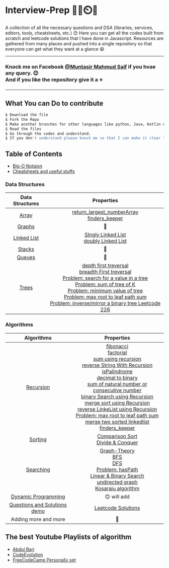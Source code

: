 # Interview-Prep 📘📖⏲️💯

A collection of all the necessary questions and DSA (libraries, services, editors, tools, cheatsheets, etc.)
:blush: Here you can get all the codes built from scratch and leetcode solutions that I have done in Javascript. Resources are gathered from 
many places and pushed into a single repository so that everyone can get what they want at a glance :smile:
 
 ---
 
### Knock me on Facebook [@Muntasir Mahmud Saif](https://www.facebook.com/muntasir.m.saif) if you hvae any query. :blush: <br> And if you like the repository give it a :star: 

---

## What You can Do to contribute

```bash
$ Download the file
$ Fork the Repo
$ Make another brunches for other languages like python, Java, Kotlin even C++.
$ Read the files
$ Go through the codes and understand.
$ If you don't understand please knock me so that I can make it clear to you
```

## Table of Contents
- [Big-O Notaion](https://github.com/Saif64/Interview-prep/tree/master/Big-O)
- [Cheatsheets and useful stuffs](https://github.com/Saif64/Interview-prep/tree/master/cheatsheets%20and%20more)
### Data Structures
| Data Structures | Properties |
|:-----------------:|:-----------:|
| [Array](https://github.com/Saif64/Interview-prep/tree/master/Data%20structures/array)| [return_largest_numberArray]() <br> [finders_keeper](https://github.com/Saif64/Interview-prep/blob/master/Data%20structures/array/problems/finders_keepers.js)|
  | [Graphs](https://github.com/Saif64/Interview-prep/tree/master/Data%20structures/graphs) | 🙂 |
 |  [Linked List](https://github.com/Saif64/Interview-prep/tree/master/Data%20structures/linkedlist) | [SIngly Linked List](https://github.com/Saif64/Interview-prep/blob/master/Data%20structures/linkedlist/linkedlist.js) <br> [doubly Linked List](https://github.com/Saif64/Interview-prep/blob/master/Data%20structures/linkedlist/doublyLinkedList.js) |
  | [Stacks](https://github.com/Saif64/Interview-prep/tree/master/Data%20structures/stacks) | 🙂 |
|   [Queues](https://github.com/Saif64/Interview-prep/tree/master/Data%20structures/queues) | 🙂 |
  | [Trees](https://github.com/Saif64/Interview-prep/tree/master/Data%20structures/trees) |  [depth first treversal](https://github.com/Saif64/Interview-prep/tree/master/Data%20structures/trees/depth_first_value) <br> [breadth First treversal](https://github.com/Saif64/Interview-prep/tree/master/Data%20structures/trees/breadth_first_values) <br> [Problem: search for a value in a tree](https://github.com/Saif64/Interview-prep/tree/master/Data%20structures/trees/tree_target_search) <br> [Problem: sum of tree of K](https://github.com/Saif64/Interview-prep/blob/master/Data%20structures/trees/tree_sum/tree_sum.js) <br> [Problem: minimum value of tree](https://github.com/Saif64/Interview-prep/blob/master/Data%20structures/trees/tree_min_value/tree_min_value.js) <br> [Problem: max root to leaf path sum](https://github.com/Saif64/Interview-prep/blob/master/Data%20structures/trees/max_root_to_leaf_path_sum/max_root.js) <br> [Problem: inverse/mirror a binary tree Leetcode 226](https://github.com/Saif64/Interview-prep/blob/master/Data%20structures/trees/invert_binary_tree/invert_binary_tree.js) 

### Algorithms
|  Algorithms | Properties |
|:-----------:|:---------:|
| [Recursion](https://github.com/Saif64/Interview-prep/tree/master/algorithms/recursion) |  [fibonacci](https://github.com/Saif64/Interview-prep/tree/master/algorithms/recursion/fibonacci) <br> [factorial](https://github.com/Saif64/Interview-prep/tree/master/algorithms/recursion/factorial) <br> [sum using recursion](https://github.com/Saif64/Interview-prep/blob/master/algorithms/recursion/sum_using_recursion/sum.js)<br> [reverse String With Recursion](https://github.com/Saif64/Interview-prep/blob/master/algorithms/recursion/reverseStrWithRecursion/reverseStrWithRecursion.js)<br> [isPalindrome](https://github.com/Saif64/Interview-prep/blob/master/algorithms/recursion/reverseStrWithRecursion/isPalindrome.js)<br> [decimal to binary](https://github.com/Saif64/Interview-prep/blob/master/algorithms/recursion/decimalToBinary/decimal_to_binary.js)<br> [sum of natural number or consecutive number](https://github.com/Saif64/Interview-prep/blob/master/algorithms/recursion/sum_of_consecutive_number/sum_of_consecutive_number.js)<br> [binary Search using Recursion](https://github.com/Saif64/Interview-prep/blob/master/algorithms/recursion/binarySearchUsingRecursion/binarySearchUsingRecursion.js)<br> [merge sort using Recursion](https://github.com/Saif64/Interview-prep/blob/master/algorithms/recursion/mergeSortUsingRecursion/mergeSortUsingRecursion.js) <br> [reverse LinkeList using Recursion](https://github.com/Saif64/Interview-prep/blob/master/algorithms/recursion/linkedList/reverseLinkedListRecursively.js) <br> [Problem: max root to leaf path sum](https://github.com/Saif64/Interview-prep/blob/master/Data%20structures/trees/max_root_to_leaf_path_sum/max_root.js) <br> [merge two sorted linkedlist](https://github.com/Saif64/Interview-prep/blob/master/algorithms/recursion/merge_to_sorted_linkedlist/merge_to_sorted_linkedlist.js) <br> [finders_keeper](https://github.com/Saif64/Interview-prep/blob/master/Data%20structures/array/problems/finders_keepers.js) |  
|[Sorting](https://github.com/Saif64/Interview-prep/tree/master/algorithms/sorting) | [Comparison Sort](https://github.com/Saif64/Interview-prep/tree/master/algorithms/sorting/comparison%20sort) <br>[Divide & Conquer](https://github.com/Saif64/Interview-prep/tree/master/algorithms/sorting/comparison%20sort/Divide%26Conquer) |
| [Searching](https://github.com/Saif64/Interview-prep/tree/master/algorithms/searching) |[Graph-Theory](https://github.com/Saif64/Interview-prep/tree/master/algorithms/searching/graph-theory)<br>[BFS](https://github.com/Saif64/Interview-prep/tree/master/algorithms/searching/graph-theory/BFS)<br> [DFS](https://github.com/Saif64/Interview-prep/tree/master/algorithms/searching/graph-theory/DFS)<br> [Problem: hasPath](https://github.com/Saif64/Interview-prep/blob/master/algorithms/searching/graph-theory/hasPath/hasPath.js)<br> [Linear & Binary Search](https://github.com/Saif64/Interview-prep/tree/master/algorithms/searching) <br> [undirected graph](https://github.com/Saif64/Interview-prep/blob/master/algorithms/searching/graph-theory/undirected_graph/undirected_graph.js) <br> [Kosaraju algorithm](https://github.com/Saif64/Interview-prep/tree/master/algorithms/searching/graph-theory/Kosaraju_algorithm)|
| [Dynamic Programming](https://github.com/Saif64/Interview-prep/tree/master/algorithms/dynamic_programming) | 😊 will add |
| [Questions and Solutions demo](https://github.com/Saif64/Interview-prep/tree/master/questions) | [Leetcode Solutions](https://github.com/Saif64/Interview-prep/tree/master/questions/leetcode) |
  | Adding more and more | 🙂 |


## The best Youtube Playlists of algorithm

* [Abdul Bari](https://www.youtube.com/playlist?list=PLDN4rrl48XKpZkf03iYFl-O29szjTrs_O)
* [CodeEvolution](https://www.youtube.com/playlist?list=PLC3y8-rFHvwiRYB4-HHKHblh3_bQNJTMa)
* [FreeCodeCamp Personally set](https://youtube.com/playlist?list=PL3dw3cTyGuIMtUdjhm4wwa9mQvduj_rSw)
